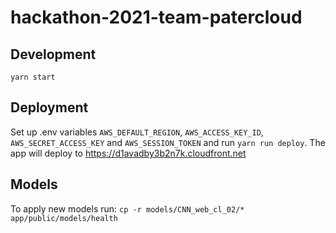# hackathon-2021-team-patercloud

## Development

`yarn start`

## Deployment

Set up .env variables `AWS_DEFAULT_REGION`, `AWS_ACCESS_KEY_ID`, `AWS_SECRET_ACCESS_KEY` and `AWS_SESSION_TOKEN` and run `yarn run deploy`.
The app will deploy to https://d1avadby3b2n7k.cloudfront.net

## Models

To apply new models run: `cp -r models/CNN_web_cl_02/* app/public/models/health`